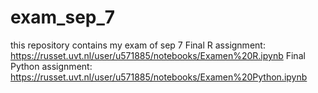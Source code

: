 # exam_sep_7
this repository contains my exam of sep 7
Final R assignment: https://russet.uvt.nl/user/u571885/notebooks/Examen%20R.ipynb
Final Python assignment: https://russet.uvt.nl/user/u571885/notebooks/Examen%20Python.ipynb
